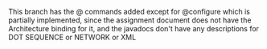 This branch has the @ commands added except for @configure which is partially implemented, since the assignment document does not have the Architecture binding for it, and the javadocs don't have any descriptions for DOT SEQUENCE or NETWORK or XML
